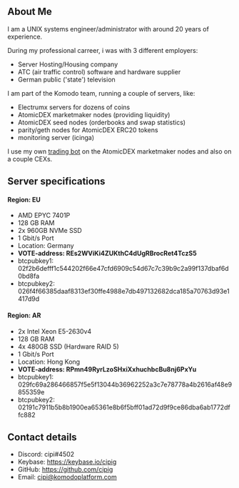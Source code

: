 ## About Me

I am a UNIX systems engineer/administrator with around 20 years of experience.

During my professional carreer, i was with 3 different employers:

* Server Hosting/Housing company
* ATC (air traffic control) software and hardware supplier
* German public ('state') television

I am part of the Komodo team, running a couple of servers, like:

* Electrumx servers for dozens of coins
* AtomicDEX marketmaker nodes (providing liquidity)
* AtomicDEX seed nodes (orderbooks and swap statistics)
* parity/geth nodes for AtomicDEX ERC20 tokens
* monitoring server (icinga)

I use my own [trading bot](https://github.com/cipig/mmtools) on the AtomicDEX marketmaker nodes and also on a couple CEXs.


## Server specifications

#### Region: EU
- AMD EPYC 7401P
- 128 GB RAM
- 2x 960GB NVMe SSD
- 1 Gbit/s Port
- Location: Germany
- <strong>VOTE-address: REs2WViKi4ZUKthC4dUgRBrocRet4TczS5</strong>
- btcpubkey1: 02f2b6defff1c544202f66e47cfd6909c54d67c7c39b9c2a99f137dbaf6d0bd8fa
- btcpubkey2: 026f4f66385daaf8313ef30ffe4988e7db497132682dca185a70763d93e1417d9d

#### Region: AR
- 2x Intel Xeon E5-2630v4
- 128 GB RAM
- 4x 480GB SSD (Hardware RAID 5)
- 1 Gbit/s Port
- Location: Hong Kong
- <strong>VOTE-address: RPmn49RyrLzoSHxiXxhuchbcBu8nj6PxYu</strong>
- btcpubkey1: 029fc69a286466857f5e5f13044b36962252a3c7e78778a4b2616af48e9855359e
- btcpubkey2: 02191c7911b5b8b1900ea65361e8b6f5bff01ad72d9f9ce86dba6ab1772dffc882


## Contact details

- Discord: cipi#4502
- Keybase: https://keybase.io/cipig
- GitHub: https://github.com/cipig
- Email: cipi@komodoplatform.com

